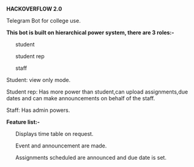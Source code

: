 <b>HACKOVERFLOW 2.0</b>

Telegram Bot for college use.

<b>This bot is built on hierarchical power system, there are 3 roles:-</b>
<ul>student</ul>
<ul>student rep</ul>
<ul>staff</ul>

Student:
view only mode.

Student rep:
Has more power than student,can upload assignments,due dates and can make announcements on behalf of the staff.

Staff:
Has admin powers.

<b>Feature list:-</b>
<ul>Displays time table on request.</ul>
<ul>Event and announcement are made.</ul>
<ul>Assignments scheduled are announced and due date is set.</ul>